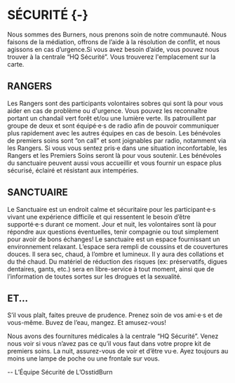 # SÉCURITÉ {-}


Nous sommes des Burners, nous prenons soin de notre communauté. Nous faisons de la médiation, offrons de l’aide à la résolution de conflit, et nous agissons en cas d’urgence.Si vous avez besoin d’aide, vous pouvez nous trouver à la centrale “HQ Sécurité”. Vous trouverez l'emplacement sur la carte. 


<h2><span>RANGERS</span></h2>

Les Rangers sont des participants volontaires sobres qui sont là pour vous aider en cas de problème ou d'urgence. Vous pouvez les reconnaître portant un chandail vert forêt et/ou une lumière verte. Ils patrouillent par groupe de deux et sont équipé·e·s de radio afin de pouvoir communiquer plus rapidement avec les autres équipes en cas de besoin. Les bénévoles de premiers soins sont “on call” et sont joignables par radio, notamment via les Rangers. Si vous vous sentez pris·e dans une situation inconfortable, les Rangers et les Premiers Soins seront là pour vous soutenir. Les bénévoles du sanctuaire peuvent aussi vous accueillir et vous fournir un espace plus sécurisé, éclairé et résistant aux intempéries. 

<h2><span>SANCTUAIRE</span></h2>

Le Sanctuaire est un endroit calme et sécuritaire pour les participant·e·s vivant une expérience difficile et qui ressentent le besoin d’être supporté·e·s durant ce moment. Jour et nuit, les volontaires sont là pour répondre aux questions éventuelles, tenir compagnie ou tout simplement pour avoir de bons échanges! Le sanctuaire est un espace fournissant un environnement relaxant. L’espace sera rempli de coussins et de couvertures douces. Il sera sec, chaud, à l’ombre et lumineux. Il y aura des collations et du thé chaud. Du matériel de réduction des risques (ex: préservatifs, digues dentaires, gants, etc.) sera en libre-service à tout moment, ainsi que de l’information de toutes sortes sur les drogues et la sexualité.

<h2><span>ET...</span></h2>

S’il vous plaît, faites preuve de prudence. Prenez soin de vos ami·e·s et de vous-même. Buvez de l’eau, mangez. Et amusez-vous! 


Nous avons des fournitures médicales à la centrale  “HQ Sécurité”. Venez nous voir si vous n’avez pas ce qu’il vous faut dans votre propre kit de premiers soins. 
La nuit, assurez-vous de voir et d’être vu·e. Ayez toujours au moins une lampe de poche ou une frontale sur vous. 


-- L’Équipe Sécurité de L’OsstidBurn 
